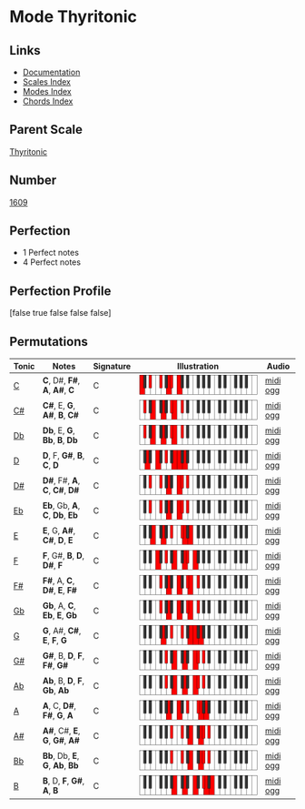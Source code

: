 # Mode Thyritonic

## Links

- [Documentation](index.md)
- [Scales Index](Scales.md)
- [Modes Index](Modes.md)
- [Chords Index](Chords.md)

## Parent Scale

[Thyritonic](ScaleThyritonic.md)

## Number

[1609](https://ianring.com/musictheory/scales/1609)

## Perfection

- 1 Perfect notes
- 4 Perfect notes

## Perfection Profile

[false true false false false]

## Permutations

| Tonic | Notes | Signature | Illustration | Audio |
|-------|-------|-----------|--------------|-------|
| [C](ModeCNaturalThyritonic.md) | **C**, D#, **F#**, **A**, **A#**, **C** | C | ![CNaturalThyritonic](ModeCNaturalThyritonic.png) | [midi](ModeCNaturalThyritonic.mid) [ogg](ModeCNaturalThyritonic.ogg) |
| [C#](ModeCSharpThyritonic.md) | **C#**, E, **G**, **A#**, **B**, **C#** | C | ![CSharpThyritonic](ModeCSharpThyritonic.png) | [midi](ModeCSharpThyritonic.mid) [ogg](ModeCSharpThyritonic.ogg) |
| [Db](ModeDFlatThyritonic.md) | **Db**, E, **G**, **Bb**, **B**, **Db** | C | ![DFlatThyritonic](ModeDFlatThyritonic.png) | [midi](ModeDFlatThyritonic.mid) [ogg](ModeDFlatThyritonic.ogg) |
| [D](ModeDNaturalThyritonic.md) | **D**, F, **G#**, **B**, **C**, **D** | C | ![DNaturalThyritonic](ModeDNaturalThyritonic.png) | [midi](ModeDNaturalThyritonic.mid) [ogg](ModeDNaturalThyritonic.ogg) |
| [D#](ModeDSharpThyritonic.md) | **D#**, F#, **A**, **C**, **C#**, **D#** | C | ![DSharpThyritonic](ModeDSharpThyritonic.png) | [midi](ModeDSharpThyritonic.mid) [ogg](ModeDSharpThyritonic.ogg) |
| [Eb](ModeEFlatThyritonic.md) | **Eb**, Gb, **A**, **C**, **Db**, **Eb** | C | ![EFlatThyritonic](ModeEFlatThyritonic.png) | [midi](ModeEFlatThyritonic.mid) [ogg](ModeEFlatThyritonic.ogg) |
| [E](ModeENaturalThyritonic.md) | **E**, G, **A#**, **C#**, **D**, **E** | C | ![ENaturalThyritonic](ModeENaturalThyritonic.png) | [midi](ModeENaturalThyritonic.mid) [ogg](ModeENaturalThyritonic.ogg) |
| [F](ModeFNaturalThyritonic.md) | **F**, G#, **B**, **D**, **D#**, **F** | C | ![FNaturalThyritonic](ModeFNaturalThyritonic.png) | [midi](ModeFNaturalThyritonic.mid) [ogg](ModeFNaturalThyritonic.ogg) |
| [F#](ModeFSharpThyritonic.md) | **F#**, A, **C**, **D#**, **E**, **F#** | C | ![FSharpThyritonic](ModeFSharpThyritonic.png) | [midi](ModeFSharpThyritonic.mid) [ogg](ModeFSharpThyritonic.ogg) |
| [Gb](ModeGFlatThyritonic.md) | **Gb**, A, **C**, **Eb**, **E**, **Gb** | C | ![GFlatThyritonic](ModeGFlatThyritonic.png) | [midi](ModeGFlatThyritonic.mid) [ogg](ModeGFlatThyritonic.ogg) |
| [G](ModeGNaturalThyritonic.md) | **G**, A#, **C#**, **E**, **F**, **G** | C | ![GNaturalThyritonic](ModeGNaturalThyritonic.png) | [midi](ModeGNaturalThyritonic.mid) [ogg](ModeGNaturalThyritonic.ogg) |
| [G#](ModeGSharpThyritonic.md) | **G#**, B, **D**, **F**, **F#**, **G#** | C | ![GSharpThyritonic](ModeGSharpThyritonic.png) | [midi](ModeGSharpThyritonic.mid) [ogg](ModeGSharpThyritonic.ogg) |
| [Ab](ModeAFlatThyritonic.md) | **Ab**, B, **D**, **F**, **Gb**, **Ab** | C | ![AFlatThyritonic](ModeAFlatThyritonic.png) | [midi](ModeAFlatThyritonic.mid) [ogg](ModeAFlatThyritonic.ogg) |
| [A](ModeANaturalThyritonic.md) | **A**, C, **D#**, **F#**, **G**, **A** | C | ![ANaturalThyritonic](ModeANaturalThyritonic.png) | [midi](ModeANaturalThyritonic.mid) [ogg](ModeANaturalThyritonic.ogg) |
| [A#](ModeASharpThyritonic.md) | **A#**, C#, **E**, **G**, **G#**, **A#** | C | ![ASharpThyritonic](ModeASharpThyritonic.png) | [midi](ModeASharpThyritonic.mid) [ogg](ModeASharpThyritonic.ogg) |
| [Bb](ModeBFlatThyritonic.md) | **Bb**, Db, **E**, **G**, **Ab**, **Bb** | C | ![BFlatThyritonic](ModeBFlatThyritonic.png) | [midi](ModeBFlatThyritonic.mid) [ogg](ModeBFlatThyritonic.ogg) |
| [B](ModeBNaturalThyritonic.md) | **B**, D, **F**, **G#**, **A**, **B** | C | ![BNaturalThyritonic](ModeBNaturalThyritonic.png) | [midi](ModeBNaturalThyritonic.mid) [ogg](ModeBNaturalThyritonic.ogg) |
